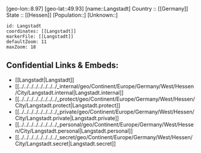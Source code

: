 ﻿---
location: [49.93,8.97] 
mapzoom: [7,12] 
mapmarker: city 
type: City
tags:
- geo/City


SpocWebEntityId: 31841
isDeleted: false
confidential: public

---
[geo-lon::8.97] 
[geo-lat::49.93] 
[name::Langstadt] 
Country :: [[Germany]]  
State :: [[Hessen]] 
[Population::] 
[Unknown::] 


```leaflet
id: Langstadt
coordinates: [[Langstadt]] 
markerFile: [[Langstadt]] 
defaultZoom: 11 
maxZoom: 18
```


## Confidential Links & Embeds: 
- [[Langstadt|Langstadt]]  
- [[../../../../../../../../_internal/geo/Continent/Europe/Germany/West/Hessen/City/Langstadt.internal|Langstadt.internal]] 
- [[../../../../../../../../_protect/geo/Continent/Europe/Germany/West/Hessen/City/Langstadt.protect|Langstadt.protect]] 
- [[../../../../../../../../_private/geo/Continent/Europe/Germany/West/Hessen/City/Langstadt.private|Langstadt.private]] 
- [[../../../../../../../../_personal/geo/Continent/Europe/Germany/West/Hessen/City/Langstadt.personal|Langstadt.personal]] 
- [[../../../../../../../../_secret/geo/Continent/Europe/Germany/West/Hessen/City/Langstadt.secret|Langstadt.secret]] 
